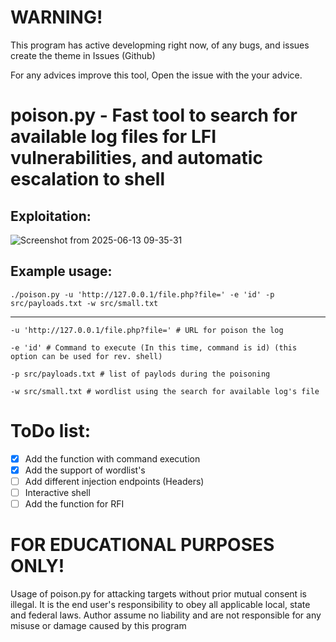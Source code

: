 # WARNING!
This program has active developming right now, of any bugs, and issues create the theme in Issues (Github)

For any advices improve this tool, Open the issue with the your advice.
# poison.py - Fast tool to search for available log files for LFI vulnerabilities, and automatic escalation to shell

## Exploitation:
![Screenshot from 2025-06-13 09-35-31](https://github.com/user-attachments/assets/d6115bb0-e5d4-418f-b4fa-e527517d6689)


## Example usage:
```
./poison.py -u 'http://127.0.0.1/file.php?file=' -e 'id' -p src/payloads.txt -w src/small.txt
```
_____________________________________________________________________________________________
```
-u 'http://127.0.0.1/file.php?file=' # URL for poison the log
```

```
-e 'id' # Command to execute (In this time, command is id) (this option can be used for rev. shell)
```

```
-p src/payloads.txt # list of paylods during the poisoning
```

```
-w src/small.txt # wordlist using the search for available log's file
```
# ToDo list:
-   [x] Add the function with command execution
-   [x] Add the support of wordlist's
-   [ ] Add different injection endpoints (Headers)
-   [ ] Interactive shell 
-   [ ] Add the function for RFI

# FOR EDUCATIONAL PURPOSES ONLY!
Usage of poison.py for attacking targets without prior mutual consent is illegal. It is the end user's responsibility to obey all applicable local, state and federal laws. Author assume no liability and are not responsible for any misuse or damage caused by this program
